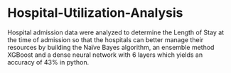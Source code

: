 # Hospital-Utilization-Analysis
Hospital admission data were analyzed to determine the Length of Stay at the time of admission so that the hospitals can better manage their resources by building the Naïve Bayes algorithm, an ensemble method XGBoost and a dense neural network with 6 layers which yields an accuracy of 43% in python.
